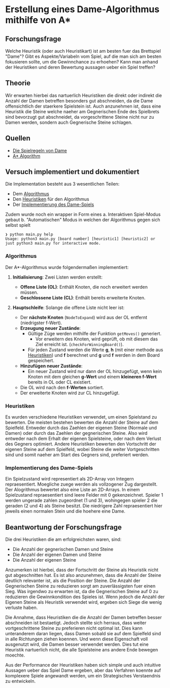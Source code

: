 # Erstellung eines Dame-Algorithmus mithilfe von A*

## Forschungsfrage
Welche Heuristik (oder auch Heuristikart) ist am besten fuer das Brettspiel "Dame"?
Gibt es Aspekte/Variabeln vom Spiel, auf die man sich am besten fokusieren sollte, um die Gewinnchance zu erhoehen?
Kann man anhand der Heuristiken und deren Bewertung aussagen ueber ein Spiel treffen?

## Theorie
Wir erwarten hierbei das nartuerlich Heuristiken die direkt oder indirekt die Anzahl der Damen betreffen besonders gut abschneiden, da die Dame offensichtlich der staerkere Spielstein ist.
Auch anzunehmen ist, dass eine Heuristik die Steine welche naeher am Gegnerischen Ende des Spielbrets sind bevorzugt gut abschneidet, da vorgeschrittene Steine nicht nur zu Damen werden, sondern auch Gegnerische Steine schlagen.

## Quellen
- [Die Spielregeln von Dame](https://www.brettspielnetz.de/spielregeln/dame.php)
- [A* Algorithm](https://www.geeksforgeeks.org/a-search-algorithm/)

## Versuch implementiert und dokumentiert
Die Implementation besteht aus 3 wesentlichen Teilen:
- Dem [Algorithmus](algorithm.py)
- Den [Heuristiken](heuristics.py) für den Algorithmus
- Der [Implementierung des Dame-Spiels](piece.py)

Zudem wurde noch ein wrapper in Form eines
a. Interaktiven Spiel-Modus gebaut
b. "Automatischen" Modus in welchen der Algorithmus gegen sich selbst spielt
    
```
❯ python main.py help
Usage: python3 main.py [board number] [heuristic1] [heuristic2] or just python3 main.py for interactive mode.
```

### Algorithmus

Der A*-Algorithmus wurde folgendermaßen implementiert:

1. **Initialisierung**: Zwei Listen werden erstellt:
   - **Offene Liste (OL)**: Enthält Knoten, die noch erweitert werden müssen.
   - **Geschlossene Liste (CL)**: Enthält bereits erweiterte Knoten.

2. **Hauptschleife**: Solange die offene Liste nicht leer ist:
   - Der **nächste Knoten** (`NodeToExpand`) wird aus der OL entfernt (niedrigster f-Wert).
   - **Erzeugung neuer Zustände**:
     - Gültige Züge werden mithilfe der Funktion `getMoves()` generiert.
       - Vor erweitern des Knoten, wird geprüft, ob mit diesem das Ziel erreicht ist. (`checkForWinningBoard()`).
     - Für jeden Zustand werden die Werte **g**, **h** (mit einer methode aus [Heuristiken](#heuristiken)) und **f** berechnet
       und **g** und **f** werden in dem Board gespeichert.
   - **Hinzufügen neuer Zustände**:
     - Ein neuer Zustand wird nur dann der OL hinzugefügt, wenn kein Knoten mit dem gleichen **g-Wert** und einem **kleineren f-Wert** bereits in OL oder CL existiert.
   - Die OL wird nach den **f-Werten** sortiert.
   - Der erweiterte Knoten wird zur CL hinzugefügt.

### Heuristiken
Es wurden verschiedene Heuristiken verwendet, um einen Spielstand zu bewerten.
Die meisten bestehen bewerten die Anzahl der Steine auf dem Spielfeld. Entweder durch das Zaehlen der eigenen Steine (Normale und Damen) oder durch das Zaehlen der gegnerischen Steine. Also wird entweder nach dem Erhalt der eigenen Spielsteine, oder nach dem Verlust des Gegners optimiert.
Andere Heuristiken bewerten den Vortschritt der eigenen Steine auf dem Spielfeld, wobei Steine die weiter Vortgeschritten sind und somit naeher am Start des Gegners sind, preferiert werden.

### Implementierung des Dame-Spiels
Ein Spielzustand wird representiert als 2D-Array von Integern repraesentiert. Moegliche zuege werden als vollzogener Zug dargestellt.
Der Alogrithmus bewertet also eine Liste an 2D-Arrays.
In einem Spielzustand repraesentiert sind leere Felder mit 0 gekenzeichnet. Spieler 1 werden ungerade zahlen zugeordnet (1 und 3), wohingegen spieler 2 die geraden (2 und 4) als Steine besitzt.
Die niedrigere Zahl repraesentiert hier jeweils einen normalen Stein und die hoehere eine Dame.


## Beantwortung der Forschungsfrage
Die drei Heuristiken die am erfolgreichsten waren, sind:
- Die Anzahl der gegnerischen Damen und Steine
- Die Anzahl der eigenen Damen und Steine
- Die Anzahl der eigenen Steine

Anzumerken ist hierbei, dass der Fortschritt der Steine als Heuristik nicht gut abgeschnitten hat.
Es ist also anzunehmen, dass die Anzahl der Steine deutlich relevanter ist, als die Position der Steine.
Die Anzahl der Gegnerischen Steine zu reduzieren sorgt am zuverlässigsten fuer einen Sieg. Was irgendwo zu erwarten ist, da die Gegnerischen Steine auf 0 zu reduzieren die Gewinnkondition des Spieles ist. Wenn jedoch die Anzahl der Eigenen Steine als Heuristik verwendet wird, ergeben sich Siege die wenig verluste haben.

Die Annahme, dass Heuristiken die die Anzahl der Damen betreffen besser abschneiden ist bestaetigt. Jedoch stellte sich herraus, dass weiter vortgeschrittene Steine zu preferieren nicht optimal ist. Dies kann unteranderem daran liegen, dass Damen sobald sie auf dem Spielfeld sind in alle Richtungen ziehen koennen. Und wenn diese Eigenschaft voll ausgenutzt wird, die Damen besser verwendet werden. Dies tut eine Heuristik nartuerlich nicht, die alle Spielsteine ans andere Ende bewegen moechte.

Aus der Performance der Heuristiken haben sich simple und auch intuitive Aussagen ueber das Spiel Dame ergeben, aber das Verfahren koennte auf komplexere Spiele angewandt werden, um ein Strategisches Verstaendnis zu entwickeln.
